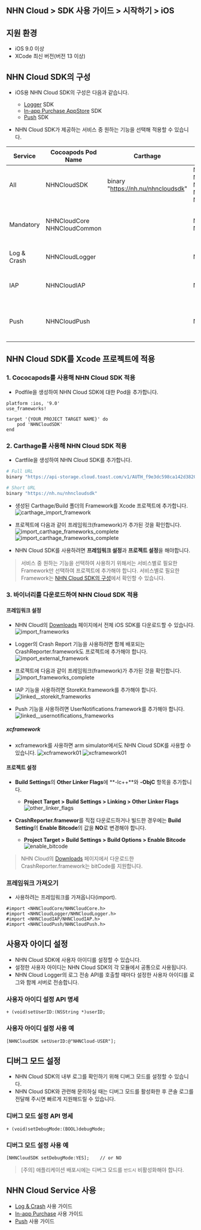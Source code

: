 ## NHN Cloud > SDK 사용 가이드 > 시작하기 > iOS

## 지원 환경

* iOS 9.0 이상
* XCode 최신 버전(버전 13 이상)

## NHN Cloud SDK의 구성

* iOS용 NHN Cloud SDK의 구성은 다음과 같습니다.
    * [Logger](./log-collector-ios) SDK
    * [In-app Purchase AppStore](./iap-ios) SDK
    * [Push](./push-ios) SDK

* NHN Cloud SDK가 제공하는 서비스 중 원하는 기능을 선택해 적용할 수 있습니다.

| Service | Cocoapods Pod Name | Carthage | Framework | Dependency | Build Settings |
| ------- | ------------------ | -------- | --------- | ---------- | -------------- |
| All | NHNCloudSDK | binary "https://nh.nu/nhncloudsdk" | NHNCloudCore.framework<br>NHNCloudCommon.framework<br>NHNCloudLogger.framework<br>NHNCloudIAP.framework<br>NHNCloudPush.framework |  |  |
| Mandatory | NHNCloudCore<br>NHNCloudCommon |  | NHNCloudCore.framework<br>NHNCloudCommon.framework |  | OTHER\_LDFLAGS = (<br>"-ObjC",<br>"-lc++"<br>); |
| Log & Crash | NHNCloudLogger |  | NHNCloudLogger.framework | [External & Optional]<br>\* CrashReporter.framework (NHNCloud) |  |
| IAP | NHNCloudIAP |  | NHNCloudIAP.framework | \* StoreKit.framework<br><br>[Optional]<br>\* libsqlite3.tdb |  |
| Push | NHNCloudPush |  | NHNCloudPush.framework | \* UserNotifications.framework<br><br>[Optional]<br>\* PushKit.framework |  |

## NHN Cloud SDK를 Xcode 프로젝트에 적용

### 1. Cococapods를 사용해 NHN Cloud SDK 적용

* Podfile을 생성하여 NHN Cloud SDK에 대한 Pod을 추가합니다.

```podspec
platform :ios, '9.0'
use_frameworks!

target '{YOUR PROJECT TARGET NAME}' do
    pod 'NHNCloudSDK'
end
```

### 2. Carthage를 사용해 NHN Cloud SDK 적용

* Cartfile을 생성하여 NHN Cloud SDK를 추가합니다.

```sh
# Full URL
binary "https://api-storage.cloud.toast.com/v1/AUTH_f9e3dc598ca142d3820e1c19343d5428/carthage/NHNCloudSDK.json" 

# Short URL
binary "https://nh.nu/nhncloudsdk"
```

* 생성된 Carthage/Build 폴더의 Framework를 Xcode 프로젝트에 추가합니다.
![carthage_import_framework](https://static.toastoven.net/toastcloud/sdk/ios/carthage01_202206.png)

* 프로젝트에 다음과 같이 프레임워크(framework)가 추가된 것을 확인합니다.
![import_carthage_frameworks_complete](https://static.toastoven.net/toastcloud/sdk/ios/carthage02_202206.png)
![import_carthage_frameworks_complete](https://static.toastoven.net/toastcloud/sdk/ios/carthage03_202206.png)

* NHN Cloud SDK를 사용하려면 **프레임워크 설정**과 **프로젝트 설정**을 해야합니다.

> 서비스 중 원하는 기능을 선택하여 사용하기 위해서는 서비스별로 필요한 Framework만 선택하여 프로젝트에 추가해야 합니다.
> 서비스별로 필요한 Framework는 [NHN Cloud SDK의 구성](./getting-started-ios/#toast-sdk)에서 확인할 수 있습니다.

### 3. 바이너리를 다운로드하여 NHN Cloud SDK 적용

#### 프레임워크 설정

* NHN Cloud의 [Downloads](../../../Download/#toast-sdk) 페이지에서 전체 iOS SDK를 다운로드할 수 있습니다.
![import_frameworks](https://static.toastoven.net/toastcloud/sdk/ios/overview_import_frameworks_folder_202206.png)

* Logger의 Crash Report 기능을 사용하려면 함께 배포되는 CrashReporter.framework도 프로젝트에 추가해야 합니다.
![import_external_framework](https://static.toastoven.net/toastcloud/sdk/ios/overview_import_external_folder_202206.png)

* 프로젝트에 다음과 같이 프레임워크(framework)가 추가된 것을 확인합니다.
![import_frameworks_complete](https://static.toastoven.net/toastcloud/sdk/ios/overview_import_complete_folder_202206.png)

* IAP 기능을 사용하려면 StoreKit.framework를 추가해야 합니다.
![linked__storekit_frameworks](https://static.toastoven.net/toastcloud/sdk/ios/overview_link_frameworks_StoreKit_202206.png)

* Push 기능을 사용하려면 UserNotifications.framework를 추가해야 합니다.
![linked__usernotifications_frameworks](https://static.toastoven.net/toastcloud/sdk/ios/overview_link_frameworks_UserNotifications_202206.png)

##### xcframework
* xcframework를 사용하면 arm simulator에서도 NHN Cloud SDK를 사용할 수 있습니다.
![xcframework01](https://static.toastoven.net/toastcloud/sdk/ios/xcframework01_202206.png)
![xcframework01](https://static.toastoven.net/toastcloud/sdk/ios/xcframework02_202206.png)

#### 프로젝트 설정

* **Build Settings**의 **Other Linker Flags**에 **-lc++**와 **-ObjC** 항목을 추가합니다.
    * **Project Target > Build Settings > Linking > Other Linker Flags**
![other_linker_flags](https://static.toastoven.net/toastcloud/sdk/ios/overview_settings_flags_202206.png)

* **CrashReporter.framewor**를 직접 다운로드하거나 빌드한 경우에는 **Build Setting**의 **Enable Bitcode**의 값을 **NO**로 변경해야 합니다.
    * **Project Target > Build Settings > Build Options > Enable Bitcode**
![enable_bitcode](https://static.toastoven.net/toastcloud/sdk/ios/overview_settings_flags_202206.png)
> NHN Cloud의 [Downloads](../../../Download/#toast-sdk) 페이지에서 다운로드한 CrashReporter.framework는 bitCode를 지원합니다.

### 프레임워크 가져오기

* 사용하려는 프레임워크를 가져옵니다(import).

```objc
#import <NHNCloudCore/NHNCloudCore.h>
#import <NHNCloudLogger/NHNCloudLogger.h>
#import <NHNCloudIAP/NHNCloudIAP.h>
#import <NHNCloudPush/NHNCloudPush.h>
```

## 사용자 아이디 설정

* NHN Cloud SDK에 사용자 아이디를 설정할 수 있습니다.
* 설정한 사용자 아이디는 NHN Cloud SDK의 각 모듈에서 공통으로 사용됩니다.
* NHN Cloud Logger의 로그 전송 API를 호출할 때마다 설정한 사용자 아이디를 로그와 함께 서버로 전송합니다.

### 사용자 아이디 설정 API 명세

```objc
+ (void)setUserID:(NSString *)userID;
```

### 사용자 아이디 설정 사용 예

```objc
[NHNCloudSDK setUserID:@"NHNCloud-USER"];
```
## 디버그 모드 설정

* NHN Cloud SDK의 내부 로그를 확인하기 위해 디버그 모드를 설정할 수 있습니다.
* NHN Cloud SDK와 관련해 문의하실 때는 디버그 모드를 활성화한 후 콘솔 로그를 전달해 주시면 빠르게 지원해드릴 수 있습니다.

### 디버그 모드 설정 API 명세


```objc
+ (void)setDebugMode:(BOOL)debugMode;
```

### 디버그 모드 설정 사용 예

```objc
[NHNCloudSDK setDebugMode:YES];    // or NO
```

> [주의] 애플리케이션 배포시에는 디버그 모드를 `반드시` 비활성화해야 합니다.

## NHN Cloud Service 사용

* [Log & Crash](./log-collector-ios) 사용 가이드
* [In-app Purchase](./iap-ios) 사용 가이드
* [Push](./push-ios) 사용 가이드
